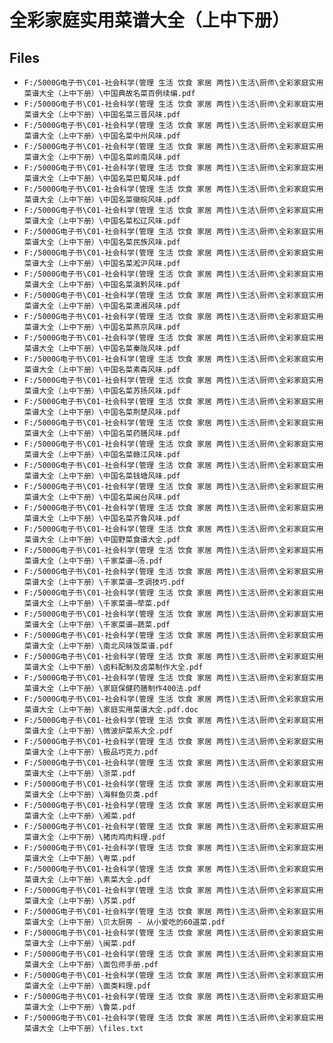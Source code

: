 # 全彩家庭实用菜谱大全（上中下册）

## Files

- `F:/5000G电子书\C01-社会科学(管理 生活 饮食 家居 两性)\生活\厨师\全彩家庭实用菜谱大全（上中下册）\中国典故名菜百例续编.pdf`
- `F:/5000G电子书\C01-社会科学(管理 生活 饮食 家居 两性)\生活\厨师\全彩家庭实用菜谱大全（上中下册）\中国名菜三晋风味.pdf`
- `F:/5000G电子书\C01-社会科学(管理 生活 饮食 家居 两性)\生活\厨师\全彩家庭实用菜谱大全（上中下册）\中国名菜中州风味.pdf`
- `F:/5000G电子书\C01-社会科学(管理 生活 饮食 家居 两性)\生活\厨师\全彩家庭实用菜谱大全（上中下册）\中国名菜岭南风味.pdf`
- `F:/5000G电子书\C01-社会科学(管理 生活 饮食 家居 两性)\生活\厨师\全彩家庭实用菜谱大全（上中下册）\中国名菜巴蜀风味.pdf`
- `F:/5000G电子书\C01-社会科学(管理 生活 饮食 家居 两性)\生活\厨师\全彩家庭实用菜谱大全（上中下册）\中国名菜徽皖风味.pdf`
- `F:/5000G电子书\C01-社会科学(管理 生活 饮食 家居 两性)\生活\厨师\全彩家庭实用菜谱大全（上中下册）\中国名菜松辽风味.pdf`
- `F:/5000G电子书\C01-社会科学(管理 生活 饮食 家居 两性)\生活\厨师\全彩家庭实用菜谱大全（上中下册）\中国名菜民族风味.pdf`
- `F:/5000G电子书\C01-社会科学(管理 生活 饮食 家居 两性)\生活\厨师\全彩家庭实用菜谱大全（上中下册）\中国名菜淞沪风味.pdf`
- `F:/5000G电子书\C01-社会科学(管理 生活 饮食 家居 两性)\生活\厨师\全彩家庭实用菜谱大全（上中下册）\中国名菜滇黔风味.pdf`
- `F:/5000G电子书\C01-社会科学(管理 生活 饮食 家居 两性)\生活\厨师\全彩家庭实用菜谱大全（上中下册）\中国名菜潇湘风味.pdf`
- `F:/5000G电子书\C01-社会科学(管理 生活 饮食 家居 两性)\生活\厨师\全彩家庭实用菜谱大全（上中下册）\中国名菜燕京风味.pdf`
- `F:/5000G电子书\C01-社会科学(管理 生活 饮食 家居 两性)\生活\厨师\全彩家庭实用菜谱大全（上中下册）\中国名菜秦陇风味.pdf`
- `F:/5000G电子书\C01-社会科学(管理 生活 饮食 家居 两性)\生活\厨师\全彩家庭实用菜谱大全（上中下册）\中国名菜素斋风味.pdf`
- `F:/5000G电子书\C01-社会科学(管理 生活 饮食 家居 两性)\生活\厨师\全彩家庭实用菜谱大全（上中下册）\中国名菜苏扬风味.pdf`
- `F:/5000G电子书\C01-社会科学(管理 生活 饮食 家居 两性)\生活\厨师\全彩家庭实用菜谱大全（上中下册）\中国名菜荆楚风味.pdf`
- `F:/5000G电子书\C01-社会科学(管理 生活 饮食 家居 两性)\生活\厨师\全彩家庭实用菜谱大全（上中下册）\中国名菜药膳风味.pdf`
- `F:/5000G电子书\C01-社会科学(管理 生活 饮食 家居 两性)\生活\厨师\全彩家庭实用菜谱大全（上中下册）\中国名菜赣江风味.pdf`
- `F:/5000G电子书\C01-社会科学(管理 生活 饮食 家居 两性)\生活\厨师\全彩家庭实用菜谱大全（上中下册）\中国名菜钱塘风味.pdf`
- `F:/5000G电子书\C01-社会科学(管理 生活 饮食 家居 两性)\生活\厨师\全彩家庭实用菜谱大全（上中下册）\中国名菜闽台风味.pdf`
- `F:/5000G电子书\C01-社会科学(管理 生活 饮食 家居 两性)\生活\厨师\全彩家庭实用菜谱大全（上中下册）\中国名菜齐鲁风味.pdf`
- `F:/5000G电子书\C01-社会科学(管理 生活 饮食 家居 两性)\生活\厨师\全彩家庭实用菜谱大全（上中下册）\中国野菜食谱大全.pdf`
- `F:/5000G电子书\C01-社会科学(管理 生活 饮食 家居 两性)\生活\厨师\全彩家庭实用菜谱大全（上中下册）\千家菜谱—汤.pdf`
- `F:/5000G电子书\C01-社会科学(管理 生活 饮食 家居 两性)\生活\厨师\全彩家庭实用菜谱大全（上中下册）\千家菜谱—烹调技巧.pdf`
- `F:/5000G电子书\C01-社会科学(管理 生活 饮食 家居 两性)\生活\厨师\全彩家庭实用菜谱大全（上中下册）\千家菜谱—荦菜.pdf`
- `F:/5000G电子书\C01-社会科学(管理 生活 饮食 家居 两性)\生活\厨师\全彩家庭实用菜谱大全（上中下册）\千家菜谱—蔬菜.pdf`
- `F:/5000G电子书\C01-社会科学(管理 生活 饮食 家居 两性)\生活\厨师\全彩家庭实用菜谱大全（上中下册）\南北风味饭菜谱.pdf`
- `F:/5000G电子书\C01-社会科学(管理 生活 饮食 家居 两性)\生活\厨师\全彩家庭实用菜谱大全（上中下册）\卤料配制及卤菜制作大全.pdf`
- `F:/5000G电子书\C01-社会科学(管理 生活 饮食 家居 两性)\生活\厨师\全彩家庭实用菜谱大全（上中下册）\家庭保健药膳制作400法.pdf`
- `F:/5000G电子书\C01-社会科学(管理 生活 饮食 家居 两性)\生活\厨师\全彩家庭实用菜谱大全（上中下册）\家庭实用菜谱大全.pdf.doc`
- `F:/5000G电子书\C01-社会科学(管理 生活 饮食 家居 两性)\生活\厨师\全彩家庭实用菜谱大全（上中下册）\微波炉菜系大全.pdf`
- `F:/5000G电子书\C01-社会科学(管理 生活 饮食 家居 两性)\生活\厨师\全彩家庭实用菜谱大全（上中下册）\极品巧克力.pdf`
- `F:/5000G电子书\C01-社会科学(管理 生活 饮食 家居 两性)\生活\厨师\全彩家庭实用菜谱大全（上中下册）\浙菜.pdf`
- `F:/5000G电子书\C01-社会科学(管理 生活 饮食 家居 两性)\生活\厨师\全彩家庭实用菜谱大全（上中下册）\海鲜鱼贝类.pdf`
- `F:/5000G电子书\C01-社会科学(管理 生活 饮食 家居 两性)\生活\厨师\全彩家庭实用菜谱大全（上中下册）\湘菜.pdf`
- `F:/5000G电子书\C01-社会科学(管理 生活 饮食 家居 两性)\生活\厨师\全彩家庭实用菜谱大全（上中下册）\猪肉鸡肉料理.pdf`
- `F:/5000G电子书\C01-社会科学(管理 生活 饮食 家居 两性)\生活\厨师\全彩家庭实用菜谱大全（上中下册）\粤菜.pdf`
- `F:/5000G电子书\C01-社会科学(管理 生活 饮食 家居 两性)\生活\厨师\全彩家庭实用菜谱大全（上中下册）\素菜大全.pdf`
- `F:/5000G电子书\C01-社会科学(管理 生活 饮食 家居 两性)\生活\厨师\全彩家庭实用菜谱大全（上中下册）\苏菜.pdf`
- `F:/5000G电子书\C01-社会科学(管理 生活 饮食 家居 两性)\生活\厨师\全彩家庭实用菜谱大全（上中下册）\贝太厨房 - 从小爱吃的60道菜.pdf`
- `F:/5000G电子书\C01-社会科学(管理 生活 饮食 家居 两性)\生活\厨师\全彩家庭实用菜谱大全（上中下册）\闽菜.pdf`
- `F:/5000G电子书\C01-社会科学(管理 生活 饮食 家居 两性)\生活\厨师\全彩家庭实用菜谱大全（上中下册）\面包师手册.pdf`
- `F:/5000G电子书\C01-社会科学(管理 生活 饮食 家居 两性)\生活\厨师\全彩家庭实用菜谱大全（上中下册）\面类料理.pdf`
- `F:/5000G电子书\C01-社会科学(管理 生活 饮食 家居 两性)\生活\厨师\全彩家庭实用菜谱大全（上中下册）\鲁菜.pdf`
- `F:/5000G电子书\C01-社会科学(管理 生活 饮食 家居 两性)\生活\厨师\全彩家庭实用菜谱大全（上中下册）\files.txt`
